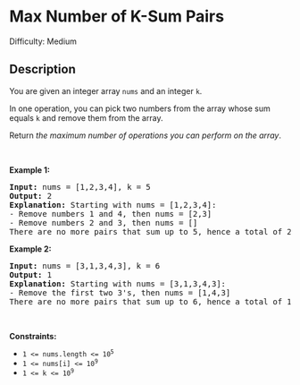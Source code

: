 # Max Number of K-Sum Pairs

Difficulty: Medium
## Description
<p>You are given an integer array <code>nums</code> and an integer <code>k</code>.</p>
<p>In one operation, you can pick two numbers from the array whose sum equals <code>k</code> and remove them from the array.</p>
<p>Return <em>the maximum number of operations you can perform on the array</em>.</p>
<p> </p>
<p><strong class="example">Example 1:</strong></p>
<pre><strong>Input:</strong> nums = [1,2,3,4], k = 5
<strong>Output:</strong> 2
<strong>Explanation:</strong> Starting with nums = [1,2,3,4]:
- Remove numbers 1 and 4, then nums = [2,3]
- Remove numbers 2 and 3, then nums = []
There are no more pairs that sum up to 5, hence a total of 2 operations.</pre>
<p><strong class="example">Example 2:</strong></p>
<pre><strong>Input:</strong> nums = [3,1,3,4,3], k = 6
<strong>Output:</strong> 1
<strong>Explanation:</strong> Starting with nums = [3,1,3,4,3]:
- Remove the first two 3's, then nums = [1,4,3]
There are no more pairs that sum up to 6, hence a total of 1 operation.</pre>
<p> </p>
<p><strong>Constraints:</strong></p>
<ul>
<li><code>1 &lt;= nums.length &lt;= 10<sup>5</sup></code></li>
<li><code>1 &lt;= nums[i] &lt;= 10<sup>9</sup></code></li>
<li><code>1 &lt;= k &lt;= 10<sup>9</sup></code></li>
</ul>

